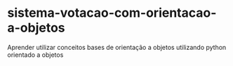 # sistema-votacao-com-orientacao-a-objetos
Aprender utilizar conceitos bases de orientação a objetos utilizando python orientado a objetos
